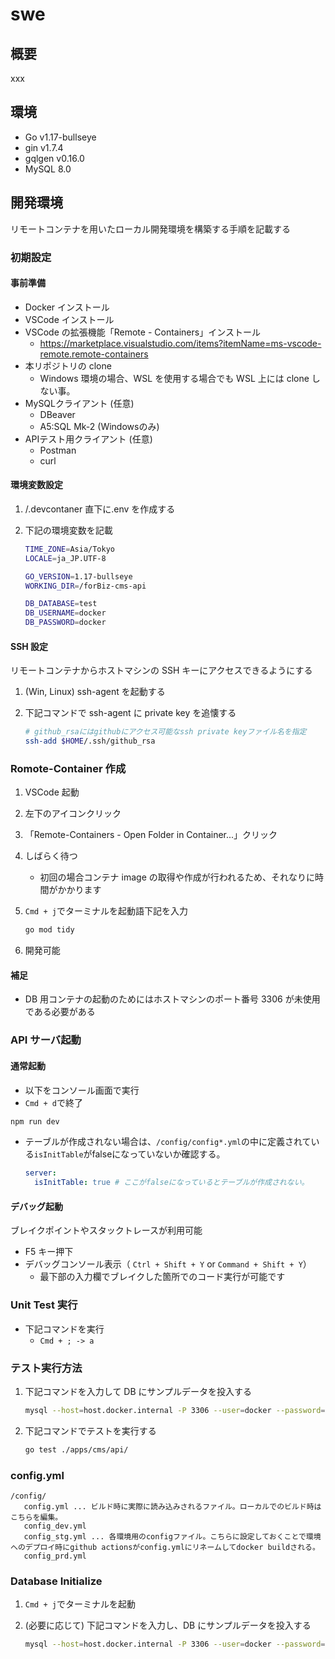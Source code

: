 # swe

## 概要

xxx

## 環境

- Go v1.17-bullseye
- gin v1.7.4
- gqlgen v0.16.0
- MySQL 8.0

## 開発環境

リモートコンテナを用いたローカル開発環境を構築する手順を記載する

### 初期設定

#### 事前準備

- Docker インストール
- VSCode インストール
- VSCode の拡張機能「Remote - Containers」インストール
  - <https://marketplace.visualstudio.com/items?itemName=ms-vscode-remote.remote-containers>
- 本リポジトリの clone
  - Windows 環境の場合、WSL を使用する場合でも WSL 上には clone しない事。
- MySQLクライアント (任意)
  - DBeaver
  - A5:SQL Mk-2 (Windowsのみ)
- APIテスト用クライアント (任意)
  - Postman
  - curl

#### 環境変数設定

1. /.devcontaner 直下に.env を作成する
1. 下記の環境変数を記載

   ```bash
   TIME_ZONE=Asia/Tokyo
   LOCALE=ja_JP.UTF-8

   GO_VERSION=1.17-bullseye
   WORKING_DIR=/forBiz-cms-api

   DB_DATABASE=test
   DB_USERNAME=docker
   DB_PASSWORD=docker
   ```

#### SSH 設定

リモートコンテナからホストマシンの SSH キーにアクセスできるようにする

1. (Win, Linux) ssh-agent を起動する
1. 下記コマンドで ssh-agent に private key を追懐する

   ```bash
   # github_rsaにはgithubにアクセス可能なssh private keyファイル名を指定
   ssh-add $HOME/.ssh/github_rsa
   ```

### Romote-Container 作成

1. VSCode 起動
1. 左下のアイコンクリック
1. 「Remote-Containers - Open Folder in Container...」クリック
1. しばらく待つ
   - 初回の場合コンテナ image の取得や作成が行われるため、それなりに時間がかかります
1. `Cmd + j`でターミナルを起動語下記を入力

   ```bash
   go mod tidy
   ```

1. 開発可能

#### 補足

- DB 用コンテナの起動のためにはホストマシンのポート番号 3306 が未使用である必要がある

### API サーバ起動

#### 通常起動

- 以下をコンソール画面で実行
- `Cmd + d`で終了

```bash
npm run dev
```

- テーブルが作成されない場合は、`/config/config*.yml`の中に定義されている`isInitTable`がfalseになっていないか確認する。

  ```yml
  server:
    isInitTable: true # ここがfalseになっているとテーブルが作成されない。
  ```

#### デバッグ起動

ブレイクポイントやスタックトレースが利用可能

- F5 キー押下
- デバッグコンソール表示（ `Ctrl + Shift + Y` or `Command + Shift + Y`）
  - 最下部の入力欄でブレイクした箇所でのコード実行が可能です

### Unit Test 実行

- 下記コマンドを実行
  - `Cmd + ; -> a`

### テスト実行方法

1. 下記コマンドを入力して DB にサンプルデータを投入する

   ```bash
   mysql --host=host.docker.internal -P 3306 --user=docker --password=docker for_biz_test < resource/for_biz_test.sql
   ```

2. 下記コマンドでテストを実行する

   ```bash
   go test ./apps/cms/api/
   ```

### config.yml

```
/config/
   config.yml ... ビルド時に実際に読み込みされるファイル。ローカルでのビルド時はこちらを編集。
   config_dev.yml
   config_stg.yml ... 各環境用のconfigファイル。こちらに設定しておくことで環境へのデプロイ時にgithub actionsがconfig.ymlにリネームしてdocker buildされる。
   config_prd.yml
```

### Database Initialize

1. `Cmd + j`でターミナルを起動
1. (必要に応じて) 下記コマンドを入力し、DB にサンプルデータを投入する

   ```bash
   mysql --host=host.docker.internal -P 3306 --user=docker --password=docker test < resource/initdb-sample.sql
   ```

